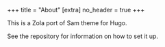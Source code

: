 +++
title = "About"
[extra]
no_header = true
+++

This is a Zola port of Sam theme for Hugo.

See the repository for information on how to set it up.